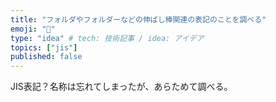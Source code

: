 ```yaml
---
title: "フォルダやフォルダーなどの伸ばし棒関連の表記のことを調べる"
emoji: "📘"
type: "idea" # tech: 技術記事 / idea: アイデア
topics: ["jis"]
published: false
---
```

JIS表記？名称は忘れてしまったが、あらためて調べる。
